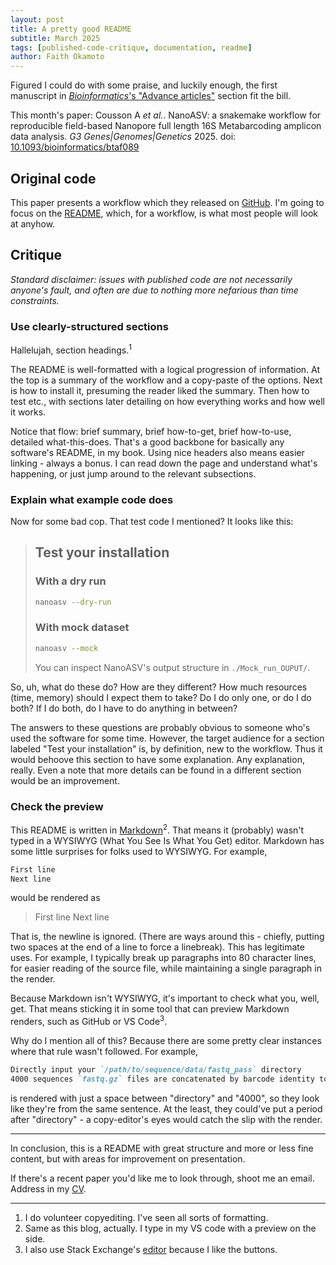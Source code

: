 ```yaml
---
layout: post
title: A pretty good README
subtitle: March 2025
tags: [published-code-critique, documentation, readme]
author: Faith Okamoto
---
```


Figured I could do with some praise, and luckily enough, the first manuscript in
[*Bioinformatics*'s "Advance articles"][AdvanceArticles] section fit the bill.

This month's paper: Cousson A *et al.*. NanoASV: a snakemake workflow for
reproducible field-based Nanopore full length 16S Metabarcoding amplicon data
analysis. *G3 Genes|Genomes|Genetics* 2025. doi:
[10.1093/bioinformatics/btaf089][DOI]

## Original code

This paper presents a workflow which they released on [GitHub][Code]. I'm going
to focus on the [README][README], which, for a workflow, is what most people
will look at anyhow.

## Critique

*Standard disclaimer: issues with published code are not necessarily anyone's
fault, and often are due to nothing more nefarious than time constraints.*

### Use clearly-structured sections

Hallelujah, section headings.<sup>1</sup>

The README is well-formatted with a logical progression of information. At the
top is a summary of the workflow and a copy-paste of the options. Next is how to
install it, presuming the reader liked the summary. Then how to test etc., with
sections later detailing on how everything works and how well it works.

Notice that flow: brief summary, brief how-to-get, brief how-to-use, detailed
what-this-does. That's a good backbone for basically any software's README, in
my book. Using nice headers also means easier linking - always a bonus. I can
read down the page and understand what's happening, or just jump around to the
relevant subsections.

### Explain what example code does

Now for some bad cop. That test code I mentioned? It looks like this:

> ## Test your installation
> 
> ### With a dry run
> 
> ```sh
> nanoasv --dry-run
> ```
> 
> ### With mock dataset
> 
> ```sh
> nanoasv --mock
> ```
>
> You can inspect NanoASV's output structure in `./Mock_run_OUPUT/`.

So, uh, what do these do? How are they different? How much resources (time,
memory) should I expect them to take? Do I do only one, or do I do both? If I do
both, do I have to do anything in between?

The answers to these questions are probably obvious to someone who's used the
software for some time. However, the target audience for a section labeled "Test
your installation" is, by definition, new to the workflow. Thus it would behoove
this section to have some explanation. Any explanation, really. Even a note that
more details can be found in a different section would be an improvement.

### Check the preview

This README is written in [Markdown][Markdown]<sup>2</sup>. That means it
(probably) wasn't typed in a WYSIWYG (What You See Is What You Get) editor. 
Markdown has some little surprises for folks used to WYSIWYG. For example,

```md
First line
Next line
```

would be rendered as

> First line
> Next line

That is, the newline is ignored. (There are ways around this - chiefly, putting
two spaces at the end of a line to force a linebreak). This has legitimate uses.
For example, I typically break up paragraphs into 80 character lines, for easier
reading of the source file, while maintaining a single paragraph in the render.

Because Markdown isn't WYSIWYG, it's important to check what you, well, get.
That means sticking it in some tool that can preview Markdown renders, such as
GitHub or VS Code<sup>3</sup>.

Why do I mention all of this? Because there are some pretty clear instances
where that rule wasn't followed. For example,

```md
Directly input your `/path/to/sequence/data/fastq_pass` directory
4000 sequences `fastq.gz` files are concatenated by barcode identity to make one `barcodeXX.fastq.gz` file.
```

is rendered with just a space between "directory" and "4000", so they look like
they're from the same sentence. At the least, they could've put a period after
"directory" - a copy-editor's eyes would catch the slip with the render.

----

In conclusion, this is a README with great structure and more or less fine
content, but with areas for improvement on presentation.

If there's a recent paper you'd like me to look through, shoot me an email.
Address in my [CV][CV].

----

1. I do volunteer copyediting. I've seen all sorts of formatting.  
2. Same as this blog, actually. I type in my VS code with a preview on the side.  
3. I also use Stack Exchange's [editor][AskQuestion] because I like the buttons.

[AdvanceArticles]: https://academic.oup.com/bioinformatics/advance-articles
[AskQuestion]: https://meta.stackexchange.com/questions/ask
[Code]: https://github.com/ImagoXV/NanoASV
[CV]: https://faithokamoto.github.io/cv/
[DOI]: https://doi.org/10.1093/bioinformatics/btaf089
[Markdown]: https://www.markdowntutorial.com/
[README]: https://github.com/ImagoXV/NanoASV/blob/main/README.md